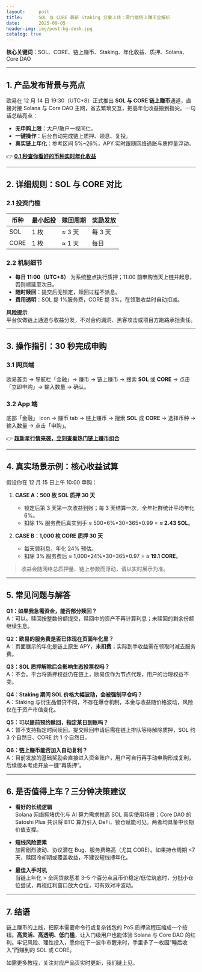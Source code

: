 ```yaml
---
layout:     post
title:      SOL 与 CORE 最新 Staking 方案上线：零门槛链上赚币全解析
date:       2025-09-05
header-img: img/post-bg-desk.jpg
catalog: true
---
```


**核心关键词**：SOL、CORE、链上赚币、Staking、年化收益、质押、Solana、Core DAO

---

## 1. 产品发布背景与亮点

欧易在 12 月 14 日 19:30（UTC+8）正式推出 **SOL 与 CORE 链上赚币**通道，直接对接 Solana 与 Core DAO 主网，省去繁琐交互，把高年化收益搬到指尖。一句话总结亮点：

- **无申购上限**：大户/散户一视同仁。  
- **一键操作**：后台自动完成链上质押、领息、复投。  
- **真实链上年化**：参考区间 5%~26%，APY 实时跟随网络通胀与质押量浮动。

👉 [**0.1 秒查你看好的币种实时年化收益**](https://okxdog.com/)

---

## 2. 详细规则：SOL 与 CORE 对比

### 2.1 投资门槛
| 币种 | 最小起投 | 赎回周期 | 奖励发放 |
|------|----------|----------|----------|
| SOL  | 1 枚     | ≈ 3 天   | 每 3 天   |
| CORE | 1 枚     | ≈ 1 天   | 每日     |

### 2.2 机制细节
- **每日 11:00（UTC+8）** 为系统整点执行质押；11:00 前申购当天上链并起息，否则顺延至次日。
- **随时赎回**：提交后无锁定，赎回过程不派息。
- **费用透明**：SOL 提 1%服务费，CORE 提 3%，在领取收益时自动扣减。

**风险提示**  
平台仅做链上通道与收益分发，不对合约漏洞、黑客攻击或项目方跑路承担责任。

---

## 3. 操作指引：30 秒完成申购

### 3.1 网页端
欧易首页 → 导航栏「金融」→ 赚币 → 链上赚币 → 搜索 **SOL** 或 **CORE** → 点击「立即申购」→ 输入数量 → 确认。

### 3.2 App 端
底部「金融」 icon → 赚币 tab → 链上赚币 → 搜索 **SOL** 或 **CORE** → 选择币种 → 输入数量 → 点击「申购」。

👉 [**超新星行情来袭，立刻查看热门链上赚币组合**](https://okxdog.com/)

---

## 4. 真实场景示例：核心收益试算

假设你在 12 月 15 日上午 10:00 申购：

1. **CASE A：500 枚 SOL 质押 30 天**
   - 锁定后第 3 天第一次收益到账；每 3 天结算一次，全年社群统计平均年化 6%。
   - 扣除 1% 服务费后真实到手 ≈ 500×6%×30÷365×0.99 = **≈ 2.43 SOL**。

2. **CASE B：1,000 枚 CORE 质押 30 天**
   - 每天领利息，年化 24% 预估。
   - 扣除 3% 服务费后 ≈ 1,000×24%×30÷365×0.97 = **≈ 19.1 CORE**。

> 收益会随网络总质押量、链上参数而浮动，请以实时展示为准。

---

## 5. 常见问题与解答

**Q1：如果我急需资金，能否部分赎回？**  
A：可以。赎回按整数份额提交，赎回中的资产不再计算利息；未赎回的剩余份额继续生息。

**Q2：欧易的服务费是否已体现在页面年化里？**  
A：页面展示的年化是链上原生 APY，**未扣费**；实际到手收益需在领取时减去服务费。

**Q3：SOL 质押解除后会影响生态投票权吗？**  
A：不会。平台将质押权益仍在链上，欧易仅作为节点代理，用户的治理权益不变。

**Q4：Staking 期间 SOL 价格大幅波动，会被强制平仓吗？**  
A：Staking 与衍生品借贷不同，不存在爆仓机制，本金与收益随价格波动，风险仅在于资产市值变化。

**Q5：可以提前预约赎回，指定某日到账吗？**  
A：暂不支持指定时间赎回。提交赎回申请后需在链上排队等待解除质押，SOL 约 3 个自然日、CORE 约 1 个自然日。

**Q6：链上赚币能否加入自动复利？**  
A：目前发放的基础奖励会直接进入资金账户，用户可自行再手动申购形成复利，后续版本考虑开放一键“再质押”。

---

## 6. 是否值得上车？三分钟决策建议

- **看好的长线逻辑**  
  Solana 网络拥堵优化与 AI 算力需求推高 SOL 真实使用场景；Core DAO 的 Satoshi Plus 共识将 BTC 算力引入 DeFi，锁仓赋能可见。两者均具备中长期价值支撑。

- **短线风险要素**  
  加密剧烈波动、协议潜在 Bug、服务费略高（尤其 CORE）。如果持仓周期 <7 天，赎回冷却期或覆盖收益，不建议短线搏年化。

- **最佳入手时机**  
  当链上年化 > 全网贷款基准 3–5 个百分点且币价稳定/低位筑底时，分批小仓位尝试，再视红利窗口放大仓位，可有效对冲波动。

---

## 7. 结语

链上赚币的上线，把原本需要命令行或复杂钱包的 PoS 质押流程压缩成一个按钮。**高灵活、高透明、低门槛**，让入门级用户也能体验 Solana 与 Core DAO 的红利。牢记风险、理性投入，愿你在下一波牛市醒来时，手里多了一枚因“睡后收入”而赚到的 SOL 或 CORE。

如需更多教程，关注对应产品页实时更新，我们链上见。